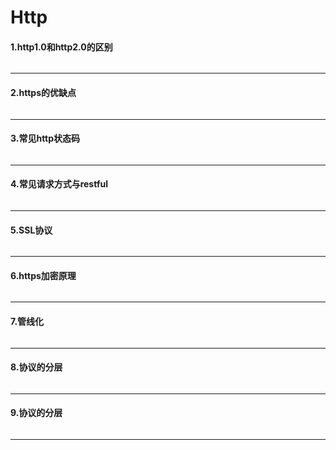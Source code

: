 # Http
#### 1.http1.0和http2.0的区别
```js

```
---
#### 2.https的优缺点
```js

```
---
#### 3.常见http状态码
```js

```
---
#### 4.常见请求方式与restful
```js

```
---
#### 5.SSL协议
```js

```
---
#### 6.https加密原理
```js

```
---
#### 7.管线化
```js

```
---
#### 8.协议的分层
```js

```
---
#### 9.协议的分层
```js

```
---